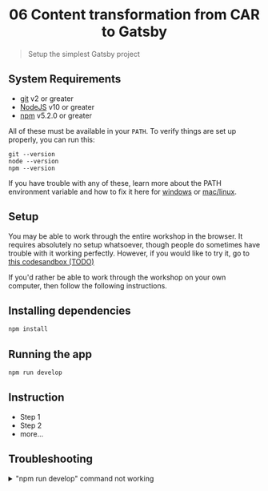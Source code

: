 <h1 align="center">06 Content transformation from CAR to Gatsby</h1>

> Setup the simplest Gatsby project

## System Requirements

- [git][git] v2 or greater
- [NodeJS][node] v10 or greater
- [npm][npm] v5.2.0 or greater

All of these must be available in your `PATH`. To verify things are set up properly, you can run this:

```shell
git --version
node --version
npm --version
```

If you have trouble with any of these, learn more about the PATH environment
variable and how to fix it here for [windows][win-path] or
[mac/linux][mac-path].

## Setup

You may be able to work through the entire workshop in the browser. It requires
absolutely no setup whatsoever, though people do sometimes have trouble with it
working perfectly. However, if you would like to try it, go to
[this codesandbox (TODO)](todo)

If you'd rather be able to work through the workshop on your own computer, then
follow the following instructions.

## Installing dependencies

```sh
npm install
```

## Running the app

```sh
npm run develop
```

## Instruction

- Step 1
- Step 2
- more...

## Troubleshooting

<details>

<summary>"npm run develop" command not working</summary>

Please read through the error message and identify the step that is failing.
There should be an error message that will hopefully help guide you to the
solution. If it doesn't, please copy and past _all_ of the output into a new
issue on the project repository.

</details>

<!-- prettier-ignore-start -->
[npm]: https://www.npmjs.com/
[node]: https://nodejs.org
[git]: https://git-scm.com/
[win-path]: https://www.howtogeek.com/118594/how-to-edit-your-system-path-for-easy-command-line-access/
[mac-path]: http://stackoverflow.com/a/24322978/971592
<!-- prettier-ignore-end -->
